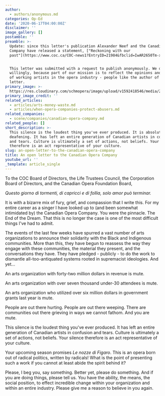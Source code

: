 ```yaml
---
author:
  - authors/anonymous.md
categories: Op-Ed
date: '2020-06-17T04:00:00Z'
disclaimer: ''
image_gallery: []
postamble: ''
preamble: >-
  Update: since this letter's publication Alexander Neef and the Canadian Opera
  Company have released a statement, ["Reckoning with our
  past"](https://www.coc.ca/COC-news1?EntryID=21984&fbclid=IwAR2650Tm-xVIEkWtW1P-7zqBUHp-8JfbLoptd8edPsMgdDnz8hN7E_uXVrI).


  This letter was submitted with a request to publish anonymously. We did so
  willingly, because part of our mission is to reflect the opinions and critique
  of working artists in the opera industry - people like the author of this
  letter.
primary_image: >-
  https://res.cloudinary.com/schmopera/image/upload/v1592418546/media/2020/06/sqOpenLetterCOC_yrm5d1.jpg
primary_image_credit: ''
related_articles:
  - articles/arts-money-waste.md
  - articles/when-opera-companies-protect-abusers.md
related_companies:
  - scene/companies/canadian-opera-company.md
related_people: []
short_description: >-
  This silence is the loudest thing you've ever produced. It is absolutely
  deafening. It has left an entire generation of Canadian artists in confusion
  and tears. Culture is ultimately a set of actions, not beliefs. Your silence
  therefore is an act representative of your culture.
slug: an-open-letter-to-the-canadian-opera-company
title: An open letter to the Canadian Opera Company
youtube_url: ''
_template: article_single
---
```


To the COC Board of Directors, the Life Trustees Council, the Corporation Board of Directors, and the Canadian Opera Foundation Board,

_Questo giorno di tormenti, di capricci e di follia, solo amor può terminar._

It is with a bizarre mix of fury, grief, and compassion that I write this. For my entire career as a singer I have looked up to (and been somewhat intimidated by) the Canadian Opera Company. You were the pinnacle. The End of the Dream. That this is no longer the case is one of the most difficult things I've had to admit.

The events of the last few weeks have spurred a vast number of arts organizations to announce their solidarity with the Black and Indigenous communities. More than this, they have begun to reassess the way they engage with these communities, the material they present, and the conversations they have. They have pledged - publicly - to do the work to dismantle all-too-antiquated systems rooted in supremacist ideologies. And yet...

An arts organization with forty-two million dollars in revenue is mute.

An arts organization with over seven thousand under-30 attendees is mute.

An arts organization who utilized over six million dollars in government grants last year is mute.

People are out there hurting. People are out there weeping. There are communities out there grieving in ways we cannot fathom. And you are mute.

This silence is the loudest thing you've ever produced. It has left an entire generation of Canadian artists in confusion and tears. Culture is ultimately a set of actions, not beliefs. Your silence therefore is an act representative of your culture.

Your upcoming season promises _Le nozze di Figaro_. This is an opera born out of radical politics, written by radicals! What is the point of presenting such a work if you cannot at least abide the spirit behind it?

Please, I beg you, say something. Better yet, please do something. And if you are doing things, please tell us. You have the ability, the means, the social position, to effect incredible change within your organization and within an entire industry. Please give me a reason to believe in you again.
